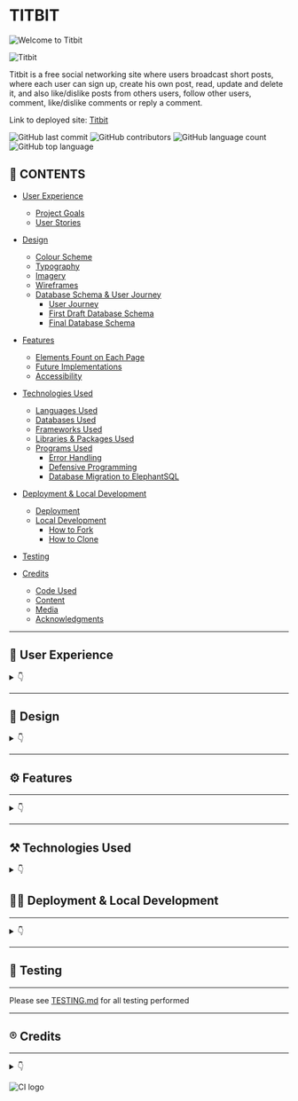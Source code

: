 # TITBIT

![Welcome to Titbit](documentation/##.png)

![Titbit](documentation/###.png)

Titbit is  a free social networking site where users broadcast short posts, where each user can sign up, create his own post, read, update and delete it, and also like/dislike posts from others users, follow other users, comment, like/dislike comments or reply a comment.


Link to deployed site: [Titbit](https://titbit-network.herokuapp.com/)

![GitHub last commit](https://img.shields.io/github/last-commit/luandretta/network?style=for-the-badge)
![GitHub contributors](https://img.shields.io/github/contributors/luandretta/network?style=for-the-badge)
![GitHub language count](https://img.shields.io/github/languages/count/luandretta/network?style=for-the-badge)
![GitHub top language](https://img.shields.io/github/languages/top/luandretta/network?style=for-the-badge)

## 🚀 CONTENTS

* [User Experience](#user-experience)
  * [Project Goals](#project-goals)
  * [User Stories](#user-stories)

* [Design](#design)
  * [Colour Scheme](#colour-scheme)
  * [Typography](#typography)
  * [Imagery](#imagery)
  * [Wireframes](#wireframes)
  * [Database Schema & User Journey](#database-schema--user-journey)
    * [User Journey](#user-journey)
    * [First Draft Database Schema](#first-draft-database-schema)
    * [Final Database Schema](#final-database-schema)

* [Features](#features)
  * [Elements Fount on Each Page](#elements-found-on-each-page)
  * [Future Implementations](#future-implementations)
  * [Accessibility](#accessibility)

* [Technologies Used](#technologies-used)
  * [Languages Used](#languages-used)
  * [Databases Used](#databases-used)
  * [Frameworks Used](#frameworks-used)
  * [Libraries & Packages Used](#libraries--packages-used)
  * [Programs Used](#programs-used)
    * [Error Handling](#error-handling)
    * [Defensive Programming](#defensive-programming)
    * [Database Migration to ElephantSQL](#database-migration-to-elephantsql)

* [Deployment & Local Development](#deployment--local-development)
  * [Deployment](#deployment)
  * [Local Development](#local-development)
    * [How to Fork](#how-to-fork)
    * [How to Clone](#how-to-clone)

* [Testing](#testing)
  
* [Credits](#credits)
  * [Code Used](#code-used)
  * [Content](#content)
  * [Media](#media)
  * [Acknowledgments](#acknowledgments)

- - -

## 📌 User Experience
<details>

<summary>👇</summary>


### Project Goals

- - -


The aim of this project was to build a site that allows users to easily sign, keep up with titbits and interact with others users.

### User Stories

#### Persona

- - -

The target audience for Titbit are:
* over 18 years;
* titbit lovers all around the world;
* would like to stay informed;
* would like to promote something;
* would like to share informations or their thoughts on social media;
* would like to influence people;
* wants to make jokes;
* would like to engage on society.



#### New Site Users

- - -

As a first time user of the site, I want to be able to:

*Must Have*

* understand what the site is for and how to navigate the site, so I can decide wheter or not to sign up.
* register for an account, so that I can create my profile and explore the website.
* easily navigate the site, so that I can access what I need at the click of a button.



#### **Registered Users**

- - -


As a registered user of the site, I want to be able to:


*Must Have*

* log in to my account, so that I can access the website.
* log out of my account, so that I can end my session.
* have my own profile, so that I can be found from my friends.
* edit my profile, so that I can update or personalize it.
* read the new posts, so that I can keep up to date.
* create, edit, delete and view my posts, so that I can have control of my content.
* know the date and time a post was created, so that I can know how new or old the post is.
* post pictures, so that I can share moments or toughts.
* like or dislike other people's posts, so that I can let them know I enjoyed their posts.
* follow others users, so that I can view their posts on my feed.
* unfollow other users, so that I can remove their post from my feed.
* be followed, so that I can know that other users read my posts.
* view the number of likes on each post, so that I can see which is the most popular or viral.
* read the comments of posts, so that I can know the thoughts from others users and follow them.
* like other people's comments on posts, so that I can let them know I enjoyed their comment.



*Should Have*

* comment on other people's posts, so that I can be involved in the conversation.
* edit or delete my comments on other people's posts, so that I can edit or remove comments I no longer want published.
* reply comments, so that I can interate with others users.
* search for an user, so that I can find a specific user to follow him.
* delete other people's comments on my own posts, so that I can remove unwanted commments.
* be notified when other users comment or like my posts or follow/unfollow me.


*Could Have*

* reshare other people's posts, so that I can share their thoughts with my followers.
* report posts to admins, so that I can notify inappropriate content.
* block users, so that I can hide my content from unwanted users.
* reset my password, so that I can regain access to my account.
 


*Won't Have*

* call users, so that I can communicate with them more quickly.
* create communities, so that I can share content by specific theme.
* message other users, so that I can get in touch with them privately.
* write testimonials about other users, so that I can testify about the other users according to the relationship I have with them.



#### **Admin User**

- - -

As an administrator for the site I want to be able to:

*Must Have*
* remove any content from any user that could be offensive, so that I can moderate the all content.

*Should Have*
* Edit the admin panel.


*Could Have*
* access a page only for admins to see flagged user posts, so that I can see a list of posts that possibly need to be deleted.
* unflag a post if a deletion is not needed, so that I can remove it from the flagged posts list.

*Won't Have*
* suspend, block or delete users who not respect the rules, so that I can maintain site guidelines.


### Agile
The Project Boards on GitHub was used to help to organize and prioritize the tasks.
The Kanban, as an agile project management tool, helped to visualize the tasks and limit the work in progress (WIP) by moving cards between the To do, In progress and Done columns.

The MoSCow priorization and labels to user stories were used to priorize and implement the features.

* Must Have: guaranteed to be delivered (max 60% of stories)
* Should Have: adds significant value, but not vital (the rest ~20% of stories)
* Could Have: has small impact if left out (20% of stories)
* Won't Have: not a priority for this iteration


</details>

- - - 

## 📝 Design

<details>
<summary>👇</summary>

### Colour Scheme

The design is quite simple to not disctract the users. The CSS variables were used to easily update the global colour scheme by changing only one value, instead of everywhere in the CSS file.
The red color was used only on Delete Button to call attention.

| Color             | Hex                                                                |
| ----------------- | ------------------------------------------------------------------ |
| Dark charcoal| ![#333](https://via.placeholder.com/10/333?text=+)  #333|
| Light blue | ![#d2dfef](https://via.placeholder.com/10/d2dfef?text=+)  #d2dfef|
| Blue | ![#89b1d6](https://via.placeholder.com/10/3b81c0?text=+)  #89b1d6 |
| Dark blue | ![#3b81c0](https://via.placeholder.com/10/3b81c0?text=+)  #3b81c0 |
| Rosa | ![#e95b95](https://via.placeholder.com/10/e95b95?text=+) #e95b95 |
| Red | ![#BB2D3B](https://via.placeholder.com/10/BB2D3B?text=+) #BB2D3B |



### Typography

The [Braah One](https://fonts.google.com/specimen/Braah+One?query=braa) was used for the Logo Titbit and header elements in memory of the orkut platform.

![Typography Braah One](documentation/images/braah-one.png)

The  [Roboto 300 light](https://fonts.googleapis.com/css?family=Roboto:300,400,500,700&display=swap) was used for the body text on the site. Roboto is a sans-serif font which allows it to be legible and is a great choice for accessibility.

![Typography Roboto](documentation/images/roboto.png)

[Font Awesome](https://fontawesome.com/icons/) icons were used throughout the site, such as the logo icon and social media icons in the footer.



### Imagery

* [Emojis](https://github.com/ikatyang/emoji-cheat-sheet/blob/master/README.md)
* Pictures from Error pages were dowloaded from [Pexels](https://www.pexels.com/) and edited at [Canva](https://www.canva.com/)



### Wireframes

Wireframes were created for mobile, tablet and desktop using [Balsamiq](https://balsamiq.com/).

#### Home Page (Landing Page)

![Home Page](documentation/wireframes/home.png)

#### Sing Up

![Sing Up](documentation/wireframes/register.png)

#### Sing In

![Login Page](documentation/wireframes/login.png)

#### Sing Out

![Login Page](documentation/wireframes/login.png)

#### Profile

![Profile Page](documentation/wireframes/profile.png)

#### Edit Profile

![Profile Page](documentation/wireframes/profile.png)

#### Search Result

![Profile Page](documentation/wireframes/profile.png)

#### All Posts

![Profile Page](documentation/wireframes/profile.png)

#### Following Feed

![Profile Page](documentation/wireframes/profile.png)

#### Post Detail

![Profile Page](documentation/wireframes/profile.png)

#### Delete Post

![Profile Page](documentation/wireframes/profile.png)

#### Edit Post

![Profile Page](documentation/wireframes/profile.png)


#### Followers

![Profile Page](documentation/wireframes/profile.png)


#### Error Pages

![Error Page](documentation/wireframes/error.png)



### Database Schema & User Journey
 
#### User Journey

![User Journey](documentation/images/user-journey.drawio.png)

#### Database Schema

* **Diagram**
An entitiy relationship diagram was created to help the visualization the relationships of the data structures and mapped it out.
![Entity Diagram]()


* **Models**
Models created for this application:

1. **Allauth User Model**
This User Model was built using [Django's Allauth Library](https://django-allauth.readthedocs.io/en/latest/overview.html)

2. **Post Model**

| **PK** | **id** (unique) | Type | Notes |
| --- | --- | --- | --- |
| **FK** | author | ForeignKey | FK to **User** model |
|  | image | ImageField | |
|  | content | TextField | |
|  | posted_on | DateTimeField | |
|  | likes | ManyToMany | M2M to **User** model |
|  | dislikes | ManyToMany | M2M to **User** model |

3. **Comment Model**

| **PK** | **id** (unique) | Type | Notes |
| --- | --- | --- | --- |
| **FK** | author | ForeignKey | FK to **User** model |
|  |comment | TextField | |
|  | posted_on | DateTimeField | |
| **FK** | post| ForeignKey | FK to **Post** model|
|  | likes | ManyToMany | M2M to **User** model |
|  | dislikes | ManyToMany | M2M to **User** model |
| **FK**  | parent | ForeignKey | |


4. **Profile Model**

| **PK** | **id** (unique) | Type | Notes |
| --- | --- | --- | --- |
| **FK** | user | OneToOne | FK to **User** model |
|  | name | CharField | |
|  | bio | TextField | |
|  | profile_pic | CloudinaryField | |
|  | bg_pic | CloudinaryField | |
|  | birth_date | DateField | |
|  | location | CharField | |
|  | followers | ManyToMany | M2M to **User** model |



5. **Notification**


| **PK** | **id** (unique) | Type | Notes |
| --- | --- | --- | --- |
| | notification_type | IntegerField | |
| **FK** | to_user | ForeignKey | FK to **User** model |
| **FK** | from_user | ForeignKey | FK to **User** model |
| **FK** | post | ForeignKey | FK to **Post** model |
| **FK** | comment | ForeignKey | FK to **Comment** model |
| | date | DateTimeField | |
| | user_has_seen | BooleanField | |

</details>


- - -

## ⚙️ Features

- - -

<details>
<summary>👇</summary>

### Pages

The website is comprised of X pages which are extended from a base template.

1. **Home Page** (Landing Page) 
 The Home page is the landing page when the users arrive at the site for the first time or before they've logged in if they don't have an active session. They are welcome with two options buttons to either sign up for an account or log in to an existing account.
[Home Page]()

2. **Sing Up Page**
The users can create an account for themselves by entering their e-mail address, desired username and password twice to confirm. The username musst be unique.
Once the user is registered, a profile is created with default images.
If the user accidentally comes to this page instead of the login page they can get to the right page using the link in the card text.
[Home Page]()

3. **Login Page**
The registered users can log in with either their username or e-mail and password. They can choose to let their browser remember them if they plan on returning to the site on the same device to avoid having to log in again. 
There's a link to the sign up page too if the user accidentally navigated to this page instead of trying to create an account. If the user forgets their password they can click the link to reset it.
[Home Page]()

4. **Logout Page**
When the user wants to finish their session and logout, they can do so from the nav menu. When a user clicks the logout button they're met with a page asking them to confirm they want to log out. 
They're redirected to the landing page if they click the confirmation button and a message pops up confirming that they've logged out.
[Home Page]()

5. **Profile page**
The profile contains a card with the user's information including name, profile picture, background image, bio, location, birth date, number of followers and owns posts. 
If the user doesn't upload a profile picture or background image his profile has default pictures.
The list of posts has a paginator and the author of the posts can edit or delete own posts. In case of inappropriate content the admin can delete the posts as well. By clicking on the comment icon, the user will see the post in detail.
If the user is viewing their own profile then they'll have an icon to edit their profile. If they're viewing another user's profile then they'll have a button to follow or unfollow that user.
The user can click on the followers link to know who the followers are. 
There are a button under the left side menu for the option to go back to the main feed (all posts list).
[Home Page]()

6. **Edit profile page**
The user can edit their profile details including their name, profile picture, background image, bio, location and birth date. The user can also remove their profile picture or background image. 
There's a button to bring them back to their profile if they decide not to make any edits.
[Home Page]()

7. **All posts list**
This main feed shows every single post on the website from all users. It allows the user to find new users to follow and connect with. At the top of the feed there's an area for the user to create a post.
Each post is composed of the author, his profile picture, date and time of publication, content and icons for liking or commenting. It is possible to publish photos as content.
Posts are displayed in chronological order from newest to oldest and there are a paginator avoiding infinite scroll.
If the author of the post is viewing own post then there are more icons, one to edit and other to delete this post.
Each post is clickable and permit the user to see the post in detail like its comments and replies.
The user can like or dislike each post.
This feed can be accessed by clicking on the Titbit logo when the user is logged in.
[Home Page]()

8. **Following feed**
The following feed containing posts only from users they have followed. 
Posts are displayed exactly as on the "All Posts List" and offer the same options
If the user isn't following anyone or the people they're following has no posts, a message will appear saying "Try to follow other users..." which will prompt the user to follow more users to start seeing posts in this feed.
[Following Feed]()

9. **Post detail**
Clicking on a post redirects the site to the  post details page. Below the post, the user will be able to comment on this post via the form and also read all the comments.
By clicking on the comment icon in a comment, all the replies from this comment will be displayed and the user can also reply it.
[Home Page]()

10. **Edit post**
The author can edit his post by clicking on the edit icon presents in his own posts. After edition the user need to submit it clicking on the button. 
There are a button to go back without edition.
[Home Page]()

11. **Delete post**
Posts can be deleted by the post author or admin by clicking on the delete icon. When deleting a post, the user is brought to a confirmation page to avoid posts being deleted accidentally. There's a button to bring them back to the post if the user changes their mind about deleting their post.
[Home Page]()

12. **Edit Comment**
The author can edit his comment by clicking on the edit icon presents in his own posts. After edition the user need to submit it clicking on the button. 
There's also a button to bring them back to the post where the comment was made if they hit the edit button by mistake.

13. **Delete Comment**
Comments can be deleted by the comment author or the original posts author or admin by clicking on the delete icon. 
Users are brought to a confirmation page to avoid comments being deleted accidentally. 
There's a button to bring them back to the post they commented on if the user changes their mind about deleting the comment.

12. **Search** 
The Username Search Input is on navbar and if the search matches users a list containing all users will displayed.
If the search has no results will let the user know there was no match. 
The page also contains a button to bring the user back to the feed.
[Home Page]()

13. **Followers**
If the user has followers, you can click on the follower count link on their profile to see a list of their followers. 
The user can click on the profiles in the list to view them and follow them if he want.
[Home Page]()

14. **Error pages**
If a user ends up on a page that either doesn't exist or that they shouldn't be on then they'll be shown an error page with a button to bring them back to their feed.
There are 403, 404, 405 and 500 error pages.

[Home Page]()


### Elements found on each page

* **Favicon**
The favicon is displayed next to the page title in the browser tab.

![Titbit favicon](documentation/favicon.png)

* **Logo** 
The logo is displayed on the left side menu with the title Titbit.
Clicking on it redicts to all posts, if the user is logged in.

* **Navigation** 
The Navbar is displayed on all pages of the website and allows users to navigate the site with ease. 
The navbar is comprised of a logo, the sites name, links to navigate the site, user icon and a search bar.
In the landing page has only the logo and title, the user muss be logged in to navigate the site.
Once the user is logged in the navbar displays more options, like following posts, notifications, user search and the user icon with the profile and logout link options.
Due to responsiveness, a hamburger menu is used.

  **User logged in Navbar**
  
  ![User logged in Navbar](documentation/logged-in-navbar.png)

  **User not logged in Navbar**

  ![User not logged in Navbar](documentation/not-loggedin-navbar.png)

* **Footer** 
The footer appears across the website and includes information about the developer with links to Linkedin and GitHub. This lets the user get in touch and connect on these platforms if they wish. 

  ![Footer](documentation/footer.png)


### Forms

The application has Post and Comment Forms, described below:

* **Post Form**
The user can create their posts at the all posts lists page, that will be displayed own profile and following feed (if he is followed). 
There are a content inpunt and an image input.
There's a placeholder in the form for the user to "Post the news :-)".
[Home Page]()

* **Comment Form**

[Home Page]()
The user can comment posts clicking on the post then filling the comment form and submit it at the post detail page.
There is only a content input. Clicking on the comment will bring up the reply input that is using the same comment form to submit the reply.

[Home Page]()


### Other Elements

* **Posts**
Each post is composed of the author, his profile picture, date and time of publication, content and icons for liking or commenting and have a dark blue border for better UX. It is possible to publish photos as content.
Posts are displayed in chronological order from newest to oldest and there are a paginator avoiding infinite scroll.
If the author of the post is viewing own post then there are more icons, one to edit and other to delete this post.
The admin has power to delete posts with inappropriate content.
Each post is clickable and permit the user to see the post in detail like its comments and replies.
The user can like or dislike each post and see the how many likes and dislikes the post has.


* **Comments**
Comments are viewed under a post at post detail page and are very similar to posts, can be liked or disliked and has a rose border.
Comments can be deleted by the comment author or post author and edited only by the comment author.

* **Reply a comment**
Replies are displayed under the comment parent and has a rose border as well, but a margin left to be different as the comment.
When the user click on the comment icon on the comment will appear the reply form and the information that the reply cannot be edited and only deleted from reply author.
The admin can delete it as well.

* **Back Buttons**
Back buttons allow users to easily go back if they want to go back or abort the edit or delete options. There are a hover effect changing the blue color  to rose to gain attention.

* **Notifications**
There are three types of notifications: like, comment and follow that permit the user knows what's going on.
The notifications tab on the nav menu shows the number of unread notifications and when a user clicks it a dropdown will appear with a list of their notifications. If a user clicks on the notification it will bring them to the user or post, to do with the notification. 
If the user wants to remove a notification without going to the associated page, they can click the X to delete it.

* **Pagination**
The pagination is implemented in the all posts list, following feed, posts on profile page, followers and search results avoiding infinite scroll and increase the user experience.
The user can easily navigate with the paginator.


- - -

### 🧠 Future Implementations 

Besides the features were registered as Won't Have in the MoSCoW prioritization in the [User Stories](#user-stories), the future implementations I would like to:

* Add change password functionality to the profile section.
* Apply paginator on Post Detail Page.
* Prepopulate the login fields after a user registers on the site and is redirected to the login page - this is good UX as we shouldn't expect a user to fill in the form with information we already have. 
* Business Profile.
* Advertisements.
* App for smartphones.

### 🗣️ Accessibility

I have been mindful during coding to ensure that the website is as accessible friendly as possible. This has been have achieved by:

* Using semantic HTML.
* Using descriptive alt attributes on images on the site.
* Providing information for screen readers where there are icons used and no text.
* Ensuring that there is a sufficient colour contrast throughout the site.


</details>

- - -

## ⚒️ Technologies Used 

<details>
<summary>👇</summary>


### 🌎 Languages Used

* HTML - main site content
* CSS - site desing and layout
* CSS :root variables - custom properties
* Javascript - user interaction
* Python - back-end programming language


### Databases Used

* [🐘 ElephantSQL](https://www.elephantsql.com/) - Postgres database

* [Cloudinary](https://cloudinary.com/) - Online static file storage

### Frameworks Used

[Django](https://www.djangoproject.com/) - Python framework

[Flask](https://pypi.org/project/Flask/) - A micro framework.

[Bootstrap](https://getbootstrap.com/) - Version 5.2.3 - CSS Framework.


### ⛑ Programs Used 

[Pip](https://pypi.org/project/pip/) - Tool for installing python packages.

[Jinja](https://jinja.palletsprojects.com/en/3.1.x/) - Templating engine.

[Balsamiq](https://balsamiq.com/) - Used to create wireframes.

[Git](https://git-scm.com/) - For version control.

[Github](https://github.com/) - To save and store the files for the website.

[Gitpod](https://gitpod.io/workspaces) - Cloud-based IDE for development.

[Heroku](https://git-scm.com/) -  Hosting the deployed back-end site.

[Google Fonts](https://fonts.google.com/) - To import the fonts used on the website.

[Balsamiq](https://balsamiq.com/wireframes/) - To create site wireframes.

[Canva](https://canva.com/) - To create images.

[Google Chrome Dev Tools](https://developer.chrome.com/docs/devtools/) - To troubleshoot and test features, solve issues with responsiveness and styling.

[Am I Responsive?](http://ami.responsivedesign.is/) To show the website image on a range of devices.

[Shields.io](https://shields.io/) To add badges to the README.



### 🚨 Error Handling 

- - - 

While researching the best way to handle errors in a Flask application using blueprints I came across the following [article](https://nrodrig1.medium.com/flask-blueprints-error-handling-and-config-file-example-d1a031070763). I really liked how this solution allowed me to create a blueprint to custom handle a number of different errors, rather than just creating a single 404 error page.

### Defensive Programming

- - - 

### Database Migration to ElephantSQL


- - -
</details>


## 👩‍💻 Deployment & Local Development

- - -
<details>
<summary>👇</summary>


### Deployment

###  🏡 Local Development

#### How to Fork

To fork the repository:

1. Log in (or sign up) to Github.

2. Go to the repository for this project, [Titbit](https://github.com/luandretta/network).

3. Click the Fork button in the top right corner.

#### How to Clone

To clone the repository:

1. Log in (or sign up) to GitHub.

2. Go to the repository for this project, [Titbit](https://github.com/luandretta/network).

3. Click on the code button, select whether you would like to clone with HTTPS, SSH or GitHub CLI and copy the link shown.

4. Open the terminal in your code editor and change the current working directory to the location you want to use for the cloned directory.

5. Type the following command in the terminal (after the git clone you will need to paste the link you copied in step 3 above):

    ```bash
    git clone { & THE LINK FROM STEP 3 }
    ```

6. Set up a virtual environment (this step is not required if you are using the Code Institute Template in GitPod as this will already be set up for you).

7. Install the packages from the requirements.txt file by running the following command in the Terminal:

    ```bash
    pip3 install -r requirements.txt
    ```

</details>

- - -

## 💬 Testing 

- - -

Please see [TESTING.md](TESTING.md) for all testing performed
- - -

## ®️ Credits 

- - -

<details> 
<summary>👇</summary>

### 🔗 Code Used 

* []()

* [How to ...? - Stack Overflow](https://stackoverflow.com/)
* [How to ...? - W3 Schools](https://www.w3schools.com/django/index.php)
* [Code Institute](https://learn.codeinstitute.net/)
* [GitHub Docs](https://docs.github.com/en/get-started/writing-on-github/working-with-advanced-formatting/organizing-information-with-collapsed-sections) 
* [Markdown Guide](https://www.markdownguide.org/basic-syntax/)
* [Get Bootstrap](https://getbootstrap.com/docs/5.3/forms/overview/) 
* [MD Bootstrap](https://mdbootstrap.com/docs/standard/content-styles/colors/) 
* [CS50’s Web Programming with Python and JavaScript](https://cs50.harvard.edu/web/2020/)
* [Django Allauth](https://django-allauth.readthedocs.io/en/latest/)
* [Bootstrap sticky footer overlapping content](https://stackoverflow.com/questions/26336190/bootstrap-sticky-footer-overlapping-content)
* [Django Channels Crash Course](https://www.legionscript.com/learning/courses/django-channels-crash-course)
* [How to use *args and **kwargs in Python](https://www.youtube.com/watch?v=TbeP0zv5D18)
* [Templates Django-allauth](https://github.com/pennersr/django-allauth)
* [Conventinal Commits](https://www.conventionalcommits.org/en/v1.0.0/)
* [Cloudinary](https://cloudinary.com/documentation/diagnosing_error_codes_tutorial)
* [User Notifications](https://www.youtube.com/watch?v=_JKWYkz597c&list=PLPSM8rIid1a3TkwEmHyDALNuHhqiUiU5A&index=14)
* [Custom template tags and filters](https://docs.djangoproject.com/en/3.1/howto/custom-template-tags/)
* [Making queries](https://docs.djangoproject.com/en/4.2/topics/db/queries/#chaining-filters)
* [How to perform OR condition in django queryset?](https://stackoverflow.com/questions/6567831/how-to-perform-or-condition-in-django-queryset)
* [Django and Static Assets](https://devcenter.heroku.com/articles/django-assets)
* [POP, IMAP, and SMTP settings for Outlook.com](https://support.microsoft.com/en-us/office/pop-imap-and-smtp-settings-for-outlook-com-d088b986-291d-42b8-9564-9c414e2aa040)
* [How to Send Email with Django](https://www.abstractapi.com/guides/django-send-email)
* [Testing Tools](https://docs.djangoproject.com/en/4.2/topics/testing/tools/#django.test.Client.get)
* [Unit Test](https://adamj.eu/tech/2020/06/15/how-to-unit-test-a-django-form/)
* [Redirect after successful password change](https://github.com/pennersr/django-allauth/issues/468)

### 📝 Content 

Content for this project was written by me, Lucimeri Andretta. 

### Media

* 

### 👋 Acknowledgments 

I would like to acknowledge the following people who helped me along the way in completing this project: 🫶

</details>

![CI logo](https://codeinstitute.s3.amazonaws.com/fullstack/ci_logo_small.png)